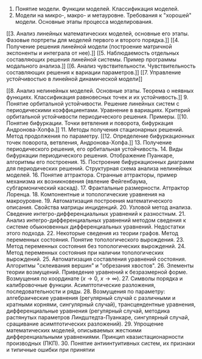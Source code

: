  1. Понятие модели. Функции моделей. Классификация моделей.
 2. Модели на микро-, макро- и метауровне. Требования к "хорошей" модели. Основные этапы процесса моделирования.
 
[[3. Анализ линейных математических моделей, основные его этапы. Фазовые портреты для моделей первого и второго порядка.]]
[[4. Получение решения линейной модели (построение матричной экспоненты и интеграла от нее).]]
[[5. Наблюдаемость отдельных составляющих решения линейной системы. Пример программы модального анализа.]]
[[6. Анализ чувствительности. Чувствительность составляющих решения к вариации параметров.]]
[[7. Управление устойчивостью в линейной динамической модели]]

[[8. Анализ нелинейных моделей. Основные этапы. Теорема о неявных функциях. Классификация равновесных точек и их устойчивость.]]
 9. Понятие орбитальной устойчивости. Решение линейных систем с периодическими коэффициентами. Уравнение в вариациях. Критерий орбитальной устойчивости периодического решения. Примеры.
[[10. Понятие бифуркации. Точки ветвления и поворота, бифуркация Андронова-Хопфа.]]
11. Методы получения стационарных решений. Метод продолжения по параметру.
[[12. Определение бифуркационных точек поворота, ветвления, Андронова-Хопфа.]]
13. Получение периодического решения, его орбитальная устойчивость.
14. Виды бифуркации периодического решения. Отображение Пуанкаре, алгоритмы его построения.
15. Построение бифуркационных диаграмм для периодических решений. Структурная схема анализа нелинейных моделей.
16. Понятие аттрактора. Странные аттракторы, пример механизма их возникновения (явление Фейгенбаума, субгармонический каскад).
17. Фрактальные размерности. Аттрактор Лоренца.
18. Компонентные и топологические уравнения на макроуровне.
19. Автоматизация построения математического описания. Свойства матрицы инциденций.
20. Узловой метод анализа. Сведение интегро-дифференциальных уравнений к разностным.
21. Анализ интегро-дифференциальных уравнений методом сведения к системе обыкновенных дифференциальных уравнений. Недостатки этого подхода.
22. Некоторые сведения из теории графов. Метод переменных состояния. Понятие топологического вырождения.
23. Метод переменных состояния без топологических вырождений.
24. Метод переменных состояния при наличии топологических вырождений.
25. Автоматизация составления уравнений состояния. Алгоритмы "склеивания вершин" и "обрезания хвостов".
26. Элементы теории возмущений. Приведение уравнений к безразмерной форме. Возмущения по координате ($x\rightarrow0$, $x\rightarrow\infty$).
27. Символы порядка и калибровочные функции. Асимптотические разложения, последовательности и ряды.
28. Возмущения по параметру: алгебраические уравнения (регулярный случай с различными и кратными корнями, сингулярный случай), трансцендентные уравнения, дифференциальные уравнения (регулярный случай, методика растянутых параметров Линдштедта-Пуанкаре, сингулярный случай, сращивание асимптотических разложений).
29. Упрощение математических моделей, описываемых жесткими дифференциальными уравнениями. Принцип квазистационарности производных (ПКП).
30. Понятие антиинтуитивных систем, их признаки и типичные ошибки при принятии 